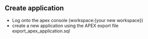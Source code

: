 ## Create application

-  Log onto the apex console (workspace:{your new workspace})
-  create a new application using the APEX export file export_apex_application.sql


